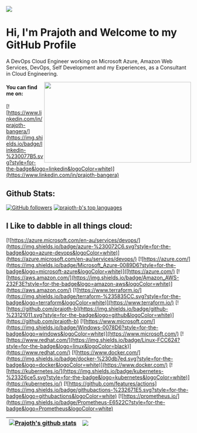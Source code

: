 <img src="https://giphy.com/embed/vT3bT57LII07icUW5P/video"/>

# Hi, I'm Prajoth and Welcome to my GitHub Profile
A DevOps Cloud Engineer working on  Microsoft Azure, Amazon Web Services, DevOps, Self Development and my Experiences, as a Consultant in Cloud Engineering.

<img align="right" src="https://media1.giphy.com/media/13HgwGsXF0aiGY/giphy.gif" width="400" height="220" />

#### You can find me on:
[![https://www.linkedin.com/in/prajoth-bangera/](https://img.shields.io/badge/linkedin-%230077B5.svg?style=for-the-badge&logo=linkedin&logoColor=white)](https://www.linkedin.com/in/prajoth-bangera)


## Github Stats:
[![GitHub followers](https://img.shields.io/github/followers/prajoth-b.svg?style=social&label=Follow&maxAge=2592000)](https://github.com/someoneelsescloud?tab=followers)
[![prajoth-b's top languages](https://github-readme-stats.vercel.app/api/top-langs/?username=prajoth-b)](https://github.com/prajoth-b/github-readme-stats)

## I Like to dabble in all things cloud:
[![https://azure.microsoft.com/en-au/services/devops/](https://img.shields.io/badge/azure-%230072C6.svg?style=for-the-badge&logo=azure-devops&logoColor=white)](https://azure.microsoft.com/en-au/services/devops/)
[![https://azure.com/](https://img.shields.io/badge/Microsoft_Azure-0089D6?style=for-the-badge&logo=microsoft-azure&logoColor=white)]([https://azure.com/)
[![https://aws.amazon.com/](https://img.shields.io/badge/Amazon_AWS-232F3E?style=for-the-badge&logo=amazon-aws&logoColor=white)](https://aws.amazon.com/)
[![https://www.terraform.io/](https://img.shields.io/badge/terraform-%235835CC.svg?style=for-the-badge&logo=terraform&logoColor=white)](https://www.terraform.io/)
[![https://github.com/prajoth-b](https://img.shields.io/badge/github-%23121011.svg?style=for-the-badge&logo=github&logoColor=white)](https://github.com/prajoth-b)
[![https://www.microsoft.com/](https://img.shields.io/badge/Windows-0078D6?style=for-the-badge&logo=windows&logoColor=white)](https://www.microsoft.com/)
[![https://www.redhat.com/](https://img.shields.io/badge/Linux-FCC624?style=for-the-badge&logo=linux&logoColor=black)](https://www.redhat.com/)
[![https://www.docker.com/](https://img.shields.io/badge/docker-%230db7ed.svg?style=for-the-badge&logo=docker&logoColor=white)](https://www.docker.com/)
[![https://kubernetes.io/](https://img.shields.io/badge/kubernetes-%23326ce5.svg?style=for-the-badge&logo=kubernetes&logoColor=white)](https://kubernetes.io/)
[![https://github.com/features/actions](https://img.shields.io/badge/githubactions-%232671E5.svg?style=for-the-badge&logo=githubactions&logoColor=white)
[![https://prometheus.io/](https://img.shields.io/badge/Prometheus-E6522C?style=for-the-badge&logo=Prometheus&logoColor=white)


| <a href="https://github.com/prajoth-b/github-readme-stats"><img align="center" src="https://github-readme-stats.vercel.app/api?username=prajoth-b&show_icons=true&include_all_commits=true&theme=buefy&hide_border=true" alt="Prajoth's github stats" /></a> | <a href="https://github.com/prajoth-b/github-readme-stats"><img align="center" src="https://github-readme-stats.vercel.app/api/top-langs/?username=prajoth-b&layout=compact&theme=buefy&hide_border=true" /></a> |
| ------------- | ------------- |


